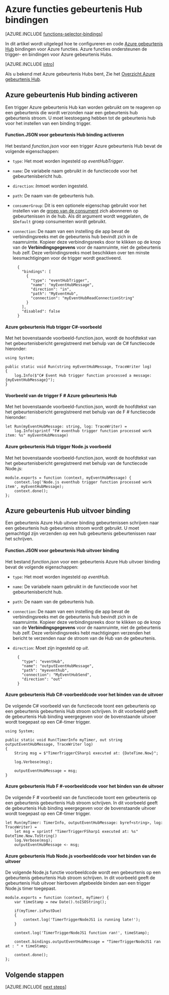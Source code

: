 <properties
    pageTitle="Azure functies gebeurtenis Hub bindingen | Microsoft Azure"
    description="Begrijpen hoe Azure gebeurtenis Hub bindingen in Azure functies."
    services="functions"
    documentationCenter="na"
    authors="wesmc7777"
    manager="erikre"
    editor=""
    tags=""
    keywords="Azure functies, functies, verwerking van gebeurtenissen, dynamische compute, zonder server architecture"/>

<tags
    ms.service="functions"
    ms.devlang="multiple"
    ms.topic="reference"
    ms.tgt_pltfrm="multiple"
    ms.workload="na"
    ms.date="10/17/2016"
    ms.author="wesmc"/>

# <a name="azure-functions-event-hub-bindings"></a>Azure functies gebeurtenis Hub bindingen

[AZURE.INCLUDE [functions-selector-bindings](../../includes/functions-selector-bindings.md)]

In dit artikel wordt uitgelegd hoe te configureren en code [Azure gebeurtenis Hub](../event-hubs/event-hubs-overview.md) bindingen voor Azure functies. Azure functies ondersteunen de trigger- en bindingen voor Azure gebeurtenis Hubs.

[AZURE.INCLUDE [intro](../../includes/functions-bindings-intro.md)] 

Als u bekend met Azure gebeurtenis Hubs bent, Zie het [Overzicht Azure gebeurtenis Hub](../event-hubs/event-hubs-overview.md).

## <a name="azure-event-hub-trigger-binding"></a>Azure gebeurtenis Hub binding activeren

Een trigger Azure gebeurtenis Hub kan worden gebruikt om te reageren op een gebeurtenis die wordt verzonden naar een gebeurtenis hub gebeurtenis stroom. U moet leestoegang hebben tot de gebeurtenis hub voor het instellen van een binding trigger.

#### <a name="functionjson-for-event-hub-trigger-binding"></a>Function.JSON voor gebeurtenis Hub binding activeren

Het bestand *function.json* voor een trigger Azure gebeurtenis Hub bevat de volgende eigenschappen:

- `type`: Het moet worden ingesteld op *eventHubTrigger*.
- `name`: De variabele naam gebruikt in de functiecode voor het gebeurtenisbericht hub. 
- `direction`: *In*moet worden ingesteld. 
- `path`: De naam van de gebeurtenis hub.
- `consumerGroup`: Dit is een optionele eigenschap gebruikt voor het instellen van de [groep van de consument](../event-hubs-overview.md#consumer-groups) zich abonneren op gebeurtenissen in de hub. Als dit argument wordt weggelaten, de `$Default` groep consumenten wordt gebruikt. 
- `connection`: De naam van een instelling die app bevat de verbindingsreeks met de gebeurtenis hub bevindt zich in de naamruimte. Kopieer deze verbindingsreeks door te klikken op de knop van de **Verbindingsgegevens** voor de naamruimte, niet de gebeurtenis hub zelf.  Deze verbindingsreeks moet beschikken over ten minste leesmachtigingen voor de trigger wordt geactiveerd.

        {
          "bindings": [
            {
              "type": "eventHubTrigger",
              "name": "myEventHubMessage",
              "direction": "in",
              "path": "MyEventHub",
              "connection": "myEventHubReadConnectionString"
            }
          ],
          "disabled": false
        }

#### <a name="azure-event-hub-trigger-c-example"></a>Azure gebeurtenis Hub trigger C#-voorbeeld
 
Met het bovenstaande voorbeeld-function.json, wordt de hoofdtekst van het gebeurtenisbericht geregistreerd met behulp van de C# functiecode hieronder:
 
    using System;
    
    public static void Run(string myEventHubMessage, TraceWriter log)
    {
        log.Info($"C# Event Hub trigger function processed a message: {myEventHubMessage}");
    }

#### <a name="azure-event-hub-trigger-f-example"></a>Voorbeeld van de trigger F # Azure gebeurtenis Hub

Met het bovenstaande voorbeeld-function.json, wordt de hoofdtekst van het gebeurtenisbericht geregistreerd met behulp van de F # functiecode hieronder:

    let Run(myEventHubMessage: string, log: TraceWriter) =
        log.Info(sprintf "F# eventhub trigger function processed work item: %s" myEventHubMessage)

#### <a name="azure-event-hub-trigger-nodejs-example"></a>Azure gebeurtenis Hub trigger Node.js voorbeeld
 
Met het bovenstaande voorbeeld-function.json, wordt de hoofdtekst van het gebeurtenisbericht geregistreerd met behulp van de functiecode Node.js:
 
    module.exports = function (context, myEventHubMessage) {
        context.log('Node.js eventhub trigger function processed work item', myEventHubMessage);    
        context.done();
    };


## <a name="azure-event-hub-output-binding"></a>Azure gebeurtenis Hub uitvoer binding

Een gebeurtenis Azure Hub uitvoer binding gebeurtenissen schrijven naar een gebeurtenis hub gebeurtenis stroom wordt gebruikt. U moet gemachtigd zijn verzenden op een hub gebeurtenis gebeurtenissen naar het schrijven. 

#### <a name="functionjson-for-event-hub-output-binding"></a>Function.JSON voor gebeurtenis Hub uitvoer binding

Het bestand *function.json* voor een gebeurtenis Azure Hub uitvoer binding bevat de volgende eigenschappen:

- `type`: Het moet worden ingesteld op *eventHub*.
- `name`: De variabele naam gebruikt in de functiecode voor het gebeurtenisbericht hub. 
- `path`: De naam van de gebeurtenis hub.
- `connection`: De naam van een instelling die app bevat de verbindingsreeks met de gebeurtenis hub bevindt zich in de naamruimte. Kopieer deze verbindingsreeks door te klikken op de knop van de **Verbindingsgegevens** voor de naamruimte, niet de gebeurtenis hub zelf.  Deze verbindingsreeks hebt machtigingen verzenden het bericht te verzenden naar de stroom van de Hub van de gebeurtenis.
- `direction`: Moet zijn ingesteld op *uit*. 

        {
          "type": "eventHub",
          "name": "outputEventHubMessage",
          "path": "myeventhub",
          "connection": "MyEventHubSend",
          "direction": "out"
        }


#### <a name="azure-event-hub-c-code-example-for-output-binding"></a>Azure gebeurtenis Hub C#-voorbeeldcode voor het binden van de uitvoer
 
De volgende C# voorbeeld van de functiecode toont een gebeurtenis op een gebeurtenis gebeurtenis Hub stroom schrijven. In dit voorbeeld geeft de gebeurtenis Hub binding weergegeven voor de bovenstaande uitvoer wordt toegepast op een C#-timer trigger.  
 
    using System;
    
    public static void Run(TimerInfo myTimer, out string outputEventHubMessage, TraceWriter log)
    {
        String msg = $"TimerTriggerCSharp1 executed at: {DateTime.Now}";
    
        log.Verbose(msg);   
        
        outputEventHubMessage = msg;
    }

#### <a name="azure-event-hub-f-code-example-for-output-binding"></a>Azure gebeurtenis Hub F #-voorbeeldcode voor het binden van de uitvoer

De volgende F # voorbeeld van de functiecode toont een gebeurtenis op een gebeurtenis gebeurtenis Hub stroom schrijven. In dit voorbeeld geeft de gebeurtenis Hub binding weergegeven voor de bovenstaande uitvoer wordt toegepast op een C#-timer trigger.

    let Run(myTimer: TimerInfo, outputEventHubMessage: byref<string>, log: TraceWriter) =
        let msg = sprintf "TimerTriggerFSharp1 executed at: %s" DateTime.Now.ToString()
        log.Verbose(msg);
        outputEventHubMessage <- msg;

#### <a name="azure-event-hub-nodejs-code-example-for-output-binding"></a>Azure gebeurtenis Hub Node.js voorbeeldcode voor het binden van de uitvoer
 
De volgende Node.js functie voorbeeldcode wordt een gebeurtenis op een gebeurtenis gebeurtenis Hub stroom schrijven. In dit voorbeeld geeft de gebeurtenis Hub uitvoer hierboven afgebeelde binden aan een trigger Node.js timer toegepast.  
 
    module.exports = function (context, myTimer) {
        var timeStamp = new Date().toISOString();
        
        if(myTimer.isPastDue)
        {
            context.log('TimerTriggerNodeJS1 is running late!');
        }

        context.log('TimerTriggerNodeJS1 function ran!', timeStamp);   
        
        context.bindings.outputEventHubMessage = "TimerTriggerNodeJS1 ran at : " + timeStamp;
    
        context.done();
    };

## <a name="next-steps"></a>Volgende stappen

[AZURE.INCLUDE [next steps](../../includes/functions-bindings-next-steps.md)]
